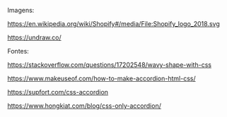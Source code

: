 Imagens:

https://en.wikipedia.org/wiki/Shopify#/media/File:Shopify_logo_2018.svg

https://undraw.co/

Fontes:

https://stackoverflow.com/questions/17202548/wavy-shape-with-css

https://www.makeuseof.com/how-to-make-accordion-html-css/

https://supfort.com/css-accordion

https://www.hongkiat.com/blog/css-only-accordion/
